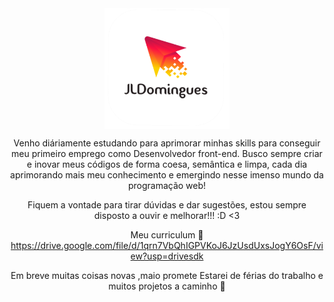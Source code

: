 <div id="center" align="center">
<img src="https://raw.githubusercontent.com/jldomingues/jldomingues/main/BackgroundEraser_20220403_184452323.png" width="200px" align="center">

Venho diáriamente estudando para aprimorar minhas skills para conseguir meu
 primeiro emprego como Desenvolvedor front-end. Busco sempre criar e inovar meus códigos de forma coesa, semântica e limpa, cada dia aprimorando mais meu conhecimento e emergindo nesse imenso mundo da programação web!

Fiquem a vontade para tirar dúvidas e dar sugestões, estou sempre disposto a ouvir e melhorar!!! :D <3

Meu curriculum
📩https://drive.google.com/file/d/1qrn7VbQhIGPVKoJ6JzUsdUxsJogY6OsF/view?usp=drivesdk

Em breve muitas coisas novas ,maio promete
Estarei de férias do trabalho e muitos projetos a caminho 🙈
</div>
